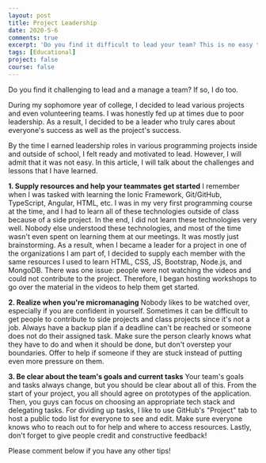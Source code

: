 ```yaml
---
layout: post
title: Project Leadership
date: 2020-5-6
comments: true
excerpt: 'Do you find it difficult to lead your team? This is no easy task for me, so I wanted to share some of my lessons.'
tags: [Educational]
project: false
course: false
---
```


Do you find it challenging to lead and a manage a team? If so, I do too. 

During my sophomore year of college, I decided to lead various projects and even volunteering teams. I was honestly fed up at times due to poor leadership. As a result, I decided to be a leader who truly cares about everyone's success as well as the project's success. 

By the time I earned leadership roles in various programming projects inside and outside of school, I felt ready and motivated to lead. However, I will admit that it was not easy. In this article, I will talk about the challenges and lessons that I have learned.

 **1. Supply resources and help your teammates get started**
 I remember when I was tasked with learning the Ionic Framework, Git/GitHub, TypeScript, Angular, HTML, etc. I was in my very first programming course at the time, and I had to learn all of these technologies outside of class because of a side project. In the end, I did not learn these technologies very well. Nobody else understood these technologies, and most of the time wasn't even spent on learning them at our meetings. It was mostly just brainstorming. As a result, when I became a leader for a project in one of the organizations I am part of, I decided to supply each member with the same resources I used to learn HTML, CSS, JS, Bootstrap, Node.js, and MongoDB. There was one issue: people were not watching the videos and could not contribute to the project. Therefore, I began hosting workshops to go over the material in the videos to help them get started. 
 
 **2. Realize when you're micromanaging**
Nobody likes to be watched over, especially if you are confident in yourself. Sometimes it can be difficult to get people to contribute to side projects and class projects since it's not a job. Always have a backup plan if a deadline can't be reached or someone does not do their assigned task. Make sure the person clearly knows what they have to do and when it should be done, but don't overstep your boundaries. Offer to help if someone if they are stuck instead of putting even more pressure on them.

 **3. Be clear about the team's goals and current tasks**
Your team's goals and tasks always change, but you should be clear about all of this. From the start of your project, you all should agree on prototypes of the application. Then, you guys can focus on choosing an appropriate tech stack and delegating tasks. For dividing up tasks, I like to use GitHub's "Project" tab to host a public todo list for everyone to see and edit. Make sure everyone knows who to reach out to for help and where to access resources. Lastly, don't forget to give people credit and constructive feedback!

Please comment below if you have any other tips!
